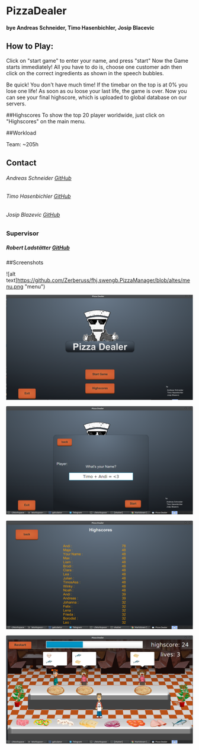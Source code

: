 # PizzaDealer
#### bye Andreas Schneider, Timo Hasenbichler, Josip Blacevic


## How to Play:
Click on "start game" to enter your name, and press "start"
Now the Game starts immediately!
All you have to do is, choose one customer adn then click on the correct ingredients as shown in the
speech bubbles.

Be quick! You don't have much time! 
If the timebar on the top is at 0% you lose one life!
As soon as ou loose your last life, the game is over.
Now you can see your final highscore, which is uploaded to global database on our servers.

##Highscores
To show the top 20 player worldwide, just click on "Highscores" on the main menu.


##Workload

Team: ~205h

## Contact
###### Andreas Schneider  [GitHub](https://github.com/Zerberuss)
###### Timo Hasenbichler  [GitHub](https://github.com/timoooo)
###### Josip Blazevic     [GitHub](https://github.com/jbtastic)

### **Supervisor**
##### Robert Ladstätter  [GitHub](https://github.com/rladstaetter)


##Screenshots

![alt text]https://github.com/Zerberuss/fhj.swengb.PizzaManager/blob/altes/menu.png "menu")

![alt text](https://github.com/Zerberuss/fhj.swengb.PizzaManager/blob/altes/logo.png "logo")

![alt text](https://github.com/Zerberuss/fhj.swengb.PizzaManager/blob/altes/name.png "name")

![alt text](https://github.com/Zerberuss/fhj.swengb.PizzaManager/blob/altes//highscore.png "highscore")

![alt text](https://github.com/Zerberuss/fhj.swengb.PizzaManager/blob/altes//game.png "game")